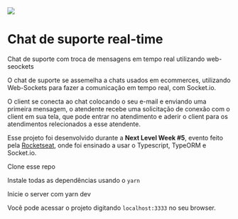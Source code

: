 <img align="center" src="https://user-images.githubusercontent.com/57686218/116252888-5cb75480-a746-11eb-8a7e-52bdaf9bba96.png">
<h1>Chat de suporte real-time</h1>
<p>Chat de suporte com troca de mensagens em tempo real utilizando web-seockets</p>

<p>O chat de suporte se assemelha a chats usados em ecommerces, utilizando Web-Sockets para fazer a comunicação em tempo real, com Socket.io.</p>
<p>O client se conecta ao chat colocando o seu e-mail e enviando uma primeira mensagem, o atendente recebe uma solicitação de conexão com o client em sua tela, que pode entrar no atendimento e aderir o client para os atendimentos relecionados a esse atendente.</p>
<p>Esse projeto foi desenvolvido durante a <b>Next Level Week #5</b>, evento feito pela <a href="https://rocketseat.com.br/">Rocketseat</a>, onde foi ensinado a usar o Typescript, TypeORM e Socket.io.</p>

<p>Clone esse repo</p>

Instale todas as dependências usando o `yarn`

Inicie o server com yarn dev

Você pode acessar o projeto digitando `localhost:3333`  no seu browser.


